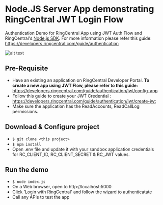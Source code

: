 # Node.JS Server App demonstrating RingCentral JWT Login Flow

Authentication Demo for RingCentral App using JWT Auth Flow and RingCentral's [Node.js SDK](https://www.npmjs.com/package/@ringcentral/sdk). For more information please refer this guide: https://developers.ringcentral.com/guide/authentication

![alt text](https://netstorage.ringcentral.com/dpw/guide/images/oauth-password-flow.png?v=2022-03-04![image](https://user-images.githubusercontent.com/395039/160492127-9ee3b298-e1aa-43c8-88ac-5fd581596d5a.png)
)

## Pre-Requisite

- Have an existing an application on RingCentral Developer Portal. **To create a new app using JWT Flow, please refer to this guide:** https://developers.ringcentral.com/guide/authentication/jwt/config-app
- Follow this guide to create your JWT Credential : https://developers.ringcentral.com/guide/authentication/jwt/create-jwt
- Make sure the application has the ReadAccounts, ReadCallLog permissions.

## Download & Configure project 

- ```$ git clone <this project>```
- ```$ npm install```
- Open .env file and update it with your sandbox application credentials for RC_CLIENT_ID, RC_CLIENT_SECRET & RC_JWT values.

## Run the demo

- ```$ node index.js```
- On a Web browser, open to http://localhost:5000 
- Click 'Login with RingCentral' and follow the wizard to authenticatate
- Call any APIs to test the app


